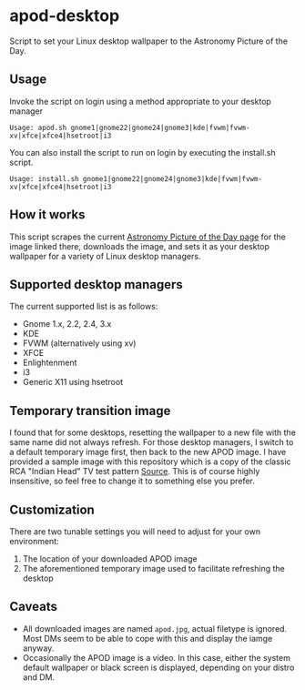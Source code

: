 # apod-desktop
Script to set your Linux desktop wallpaper to the Astronomy Picture of the Day.

## Usage
Invoke the script on login using a method appropriate to your desktop manager
```
Usage: apod.sh gnome1|gnome22|gnome24|gnome3|kde|fvwm|fvwm-xv|xfce|xfce4|hsetroot|i3
```

You can also install the script to run on login by executing the install.sh script.
```
Usage: install.sh gnome1|gnome22|gnome24|gnome3|kde|fvwm|fvwm-xv|xfce|xfce4|hsetroot|i3
```

## How it works
This script scrapes the current [Astronomy Picture of the Day page](https://apod.nasa.gov/apod/astropix.html) for the image linked there, downloads the image, and sets it as your desktop wallpaper for a variety of Linux desktop managers.

## Supported desktop managers
The current supported list is as follows:

* Gnome 1.x, 2.2, 2.4, 3.x
* KDE
* FVWM (alternatively using xv)
* XFCE
* Enlightenment
* i3
* Generic X11 using hsetroot

## Temporary transition image
I found that for some desktops, resetting the wallpaper to a new file with the same name did not always refresh. For those desktop managers, I switch to a default temporary image first, then back to the new APOD image. I have provided a sample image with this repository which is a copy of the classic RCA "Indian Head" TV test pattern [Source](https://en.wikipedia.org/wiki/File:RCA_Indian_Head_test_pattern.JPG). This is of course highly insensitive, so feel free to change it to something else you prefer.

## Customization
There are two tunable settings you will need to adjust for your own environment:
1. The location of your downloaded APOD image
2. The aforementioned temporary image used to facilitate refreshing the desktop

## Caveats
* All downloaded images are named `apod.jpg`, actual filetype is ignored. Most DMs seem to be able to cope with this and display the iamge anyway.
* Occasionally the APOD image is a video. In this case, either the system default wallpaper or black screen is displayed, depending on your distro and DM.
